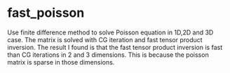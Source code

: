 # fast_poisson
Use finite difference method to solve Poisson equation in 1D,2D and 3D case. The matrix is solved with CG iteration and fast 
tensor product inversion. The result I found is that the fast tensor product inversion is fast than CG iterations in 2 and 3 dimensions. 
This is because the poisson matrix is sparse in those dimensions. 
